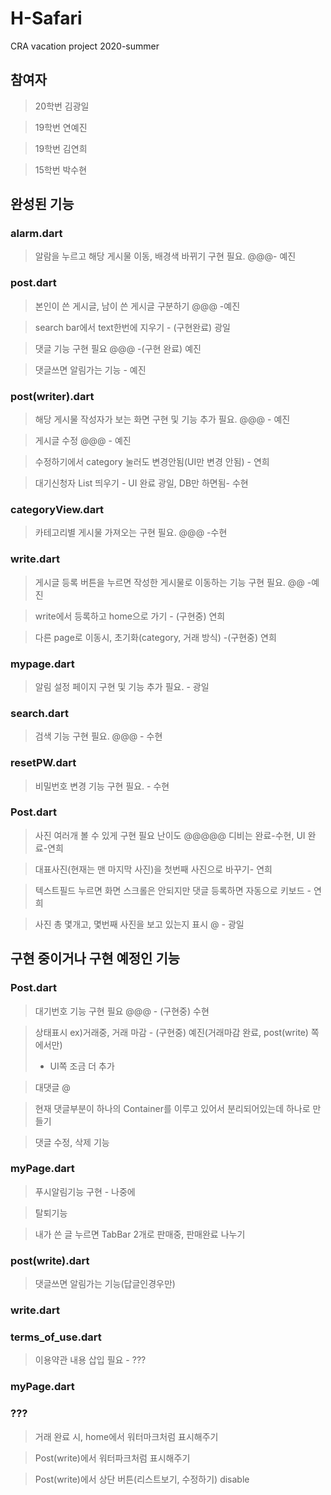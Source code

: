 # H-Safari
CRA vacation project 2020-summer

## 참여자

> 20학번 김광일

> 19학번 연예진

> 19학번 김연희

> 15학번 박수현

## 완성된 기능

### alarm.dart
> 알람을 누르고 해당 게시물 이동, 배경색 바뀌기 구현 필요. @@@- 예진

### post.dart
> 본인이 쓴 게시글, 남이 쓴 게시글 구분하기 @@@ -예진

> search bar에서 text한번에 지우기 - (구현완료) 광일

> 댓글 기능 구현 필요  @@@ -(구현 완료) 예진

> 댓글쓰면 알림가는 기능 - 예진

### post(writer).dart
> 해당 게시물 작성자가 보는 화면 구현 및 기능 추가 필요. @@@ - 예진

> 게시글 수정 @@@ - 예진

> 수정하기에서 category 눌러도 변경안됨(UI만 변경 안됨) - 연희

> 대기신청자 List 띄우기 - UI 완료 광일, DB만 하면됨- 수현

### categoryView.dart
> 카테고리별 게시물 가져오는 구현 필요. @@@ -수현

### write.dart
> 게시글 등록 버튼을 누르면 작성한 게시물로 이동하는 기능 구현 필요. @@ -예진

> write에서 등록하고 home으로 가기 - (구현중) 연희

> 다른 page로 이동시, 초기화(category, 거래 방식) -(구현중) 연희

### mypage.dart
> 알림 설정 페이지 구현 및 기능 추가 필요. - 광일

### search.dart
> 검색 기능 구현 필요. @@@ - 수현

### resetPW.dart
> 비밀번호 변경 기능 구현 필요. - 수현

### Post.dart
> 사진 여러개 볼 수 있게 구현 필요 난이도 @@@@@ 디비는 완료-수현, UI 완료-연희

> 대표사진(현재는 맨 마지막 사진)을 첫번째 사진으로 바꾸기- 연희

> 텍스트필드 누르면 화면 스크롤은 안되지만 댓글 등록하면 자동으로 키보드  - 연희

> 사진 총 몇개고, 몇번째 사진을 보고 있는지 표시 @ - 광일


## 구현 중이거나 구현 예정인 기능

### Post.dart
> 대기번호 기능 구현 필요 @@@ - (구현중) 수현

> 상태표시 ex)거래중, 거래 마감 - (구현중) 예진(거래마감 완료, post(write) 쪽에서만)
> + UI쪽 조금 더 추가

> 대댓글 @

> 현재 댓글부분이 하나의 Container를 이루고 있어서 분리되어있는데 하나로 만들기

> 댓글 수정, 삭제 기능


### myPage.dart
> 푸시알림기능 구현 - 나중에

> 탈퇴기능

> 내가 쓴 글 누르면 TabBar 2개로 판매중, 판매완료 나누기 

### post(write).dart
> 댓글쓰면 알림가는 기능(답글인경우만)

### write.dart

### terms_of_use.dart 
> 이용약관 내용 삽입 필요 - ???

### myPage.dart 

### ???
> 거래 완료 시, home에서 워터마크처럼 표시해주기

> Post(write)에서 워터파크처럼 표시해주기

> Post(write)에서 상단 버튼(리스트보기, 수정하기) disable
